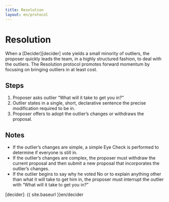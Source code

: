 ```yaml
---
title: Resolution
layout: en/protocol
---
```

# Resolution

When a [Decider][decider] vote yields a small minority of outliers, the proposer quickly leads the team, in a highly structured fashion, to deal with the outliers. The Resolution protocol promotes forward momentum by focusing on bringing outliers in at least cost.

## Steps

1. Proposer asks outlier “What will it take to get you in?”
2. Outlier states in a single, short, declarative sentence the precise modification required to be in.
3. Proposer offers to adopt the outlier’s changes or withdraws the proposal.

## Notes

* If the outlier’s changes are simple, a simple Eye Check is performed to determine if everyone is still in.
* If the outlier’s changes are complex, the proposer must withdraw the current proposal and then submit a new proposal that incorporates the outlier’s changes.
* If the outlier begins to say why he voted No or to explain anything other than what it will take to get him in, the proposer must interrupt the outlier with “What will it take to get you in?”

[decider]: {{ site.baseurl }}en/decider
